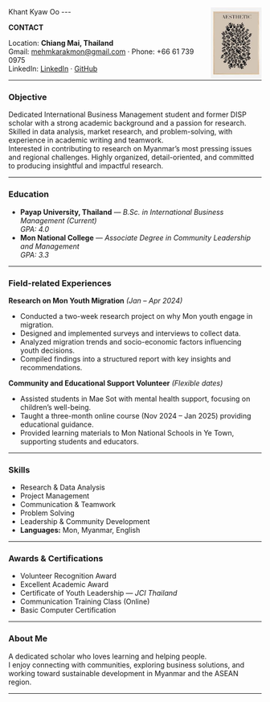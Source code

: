 <img src="images (1).jpg" align="right" width="20%">
Khant Kyaw Oo
---

**CONTACT**

Location: **Chiang Mai, Thailand**  
Gmail: [mehmkarakmon@gmail.com](mailto:mehmkarakmon@gmail.com) · 
Phone: +66 61 739 0975  
LinkedIn: [LinkedIn](https://www.linkedin.com/in/khant-kyaw-oo-690b16396) · [GitHub](https://karakadoresu.github.io)

---

###  Objective
Dedicated International Business Management student and former DISP scholar with a strong academic background and a passion for research. Skilled in data analysis, market research, and problem-solving, with experience in academic writing and teamwork.  
Interested in contributing to research on Myanmar’s most pressing issues and regional challenges. Highly organized, detail-oriented, and committed to producing insightful and impactful research.

---

###  Education
- **Payap University, Thailand** — *B.Sc. in International Business Management (Current)*  
  *GPA: 4.0*
- **Mon National College** — *Associate Degree in Community Leadership and Management*  
  *GPA: 3.3*

---

###  Field-related Experiences
**Research on Mon Youth Migration** *(Jan – Apr 2024)*  
- Conducted a two-week research project on why Mon youth engage in migration.  
- Designed and implemented surveys and interviews to collect data.  
- Analyzed migration trends and socio-economic factors influencing youth decisions.  
- Compiled findings into a structured report with key insights and recommendations.

**Community and Educational Support Volunteer** *(Flexible dates)*  
- Assisted students in Mae Sot with mental health support, focusing on children’s well-being.  
- Taught a three-month online course (Nov 2024 – Jan 2025) providing educational guidance.  
- Provided learning materials to Mon National Schools in Ye Town, supporting students and educators.

---

###  Skills
- Research & Data Analysis  
- Project Management  
- Communication & Teamwork  
- Problem Solving  
- Leadership & Community Development  
- **Languages:** Mon, Myanmar, English

---

###  Awards & Certifications
- Volunteer Recognition Award  
- Excellent Academic Award  
- Certificate of Youth Leadership — *JCI Thailand*  
- Communication Training Class (Online)  
- Basic Computer Certification  

---

###  About Me
A dedicated scholar who loves learning and helping people.  
I enjoy connecting with communities, exploring business solutions, and working toward sustainable development in Myanmar and the ASEAN region.

---


